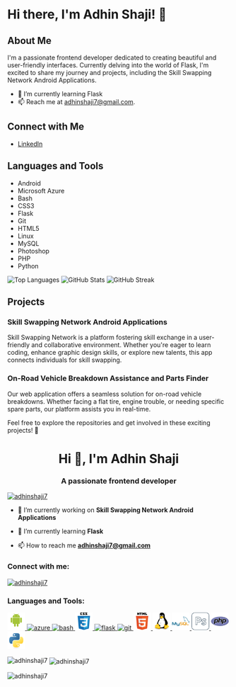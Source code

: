 # Hi there, I'm Adhin Shaji! 👋

## About Me
I'm a passionate frontend developer dedicated to creating beautiful and user-friendly interfaces. Currently delving into the world of Flask, I'm excited to share my journey and projects, including the Skill Swapping Network Android Applications.

- 🌱 I’m currently learning Flask
- 📫 Reach me at adhinshaji7@gmail.com.

## Connect with Me
- [LinkedIn](https://linkedin.com/in/adhinshaji7)

## Languages and Tools
- Android
- Microsoft Azure
- Bash
- CSS3
- Flask
- Git
- HTML5
- Linux
- MySQL
- Photoshop
- PHP
- Python

![Top Languages](https://github-readme-stats.vercel.app/api/top-langs?username=adhinshaji7&show_icons=true&locale=en&layout=compact)
![GitHub Stats](https://github-readme-stats.vercel.app/api?username=adhinshaji7&show_icons=true&locale=en)
![GitHub Streak](https://github-readme-streak-stats.herokuapp.com/?user=adhinshaji7)

## Projects

### Skill Swapping Network Android Applications
Skill Swapping Network is a platform fostering skill exchange in a user-friendly and collaborative environment. Whether you're eager to learn coding, enhance graphic design skills, or explore new talents, this app connects individuals for skill swapping.

### On-Road Vehicle Breakdown Assistance and Parts Finder
Our web application offers a seamless solution for on-road vehicle breakdowns. Whether facing a flat tire, engine trouble, or needing specific spare parts, our platform assists you in real-time.

Feel free to explore the repositories and get involved in these exciting projects! 🚀
<h1 align="center">Hi 👋, I'm Adhin Shaji</h1>
<h3 align="center">A passionate frontend developer</h3>

<p align="left"> <a href="https://github.com/ryo-ma/github-profile-trophy"><img src="https://github-profile-trophy.vercel.app/?username=adhinshaji7" alt="adhinshaji7" /></a> </p>

- 🔭 I’m currently working on **Skill Swapping Network Android Applications**

- 🌱 I’m currently learning **Flask**

- 📫 How to reach me **adhinshaji7@gmail.com**

<h3 align="left">Connect with me:</h3>
<p align="left">
<a href="https://linkedin.com/in/adhinshaji7" target="blank"><img align="center" src="https://raw.githubusercontent.com/rahuldkjain/github-profile-readme-generator/master/src/images/icons/Social/linked-in-alt.svg" alt="adhinshaji7" height="30" width="40" /></a>
</p>

<h3 align="left">Languages and Tools:</h3>
<p align="left"> <a href="https://developer.android.com" target="_blank" rel="noreferrer"> <img src="https://raw.githubusercontent.com/devicons/devicon/master/icons/android/android-original-wordmark.svg" alt="android" width="40" height="40"/> </a> <a href="https://azure.microsoft.com/en-in/" target="_blank" rel="noreferrer"> <img src="https://www.vectorlogo.zone/logos/microsoft_azure/microsoft_azure-icon.svg" alt="azure" width="40" height="40"/> </a> <a href="https://www.gnu.org/software/bash/" target="_blank" rel="noreferrer"> <img src="https://www.vectorlogo.zone/logos/gnu_bash/gnu_bash-icon.svg" alt="bash" width="40" height="40"/> </a> <a href="https://www.w3schools.com/css/" target="_blank" rel="noreferrer"> <img src="https://raw.githubusercontent.com/devicons/devicon/master/icons/css3/css3-original-wordmark.svg" alt="css3" width="40" height="40"/> </a> <a href="https://flask.palletsprojects.com/" target="_blank" rel="noreferrer"> <img src="https://www.vectorlogo.zone/logos/pocoo_flask/pocoo_flask-icon.svg" alt="flask" width="40" height="40"/> </a> <a href="https://git-scm.com/" target="_blank" rel="noreferrer"> <img src="https://www.vectorlogo.zone/logos/git-scm/git-scm-icon.svg" alt="git" width="40" height="40"/> </a> <a href="https://www.w3.org/html/" target="_blank" rel="noreferrer"> <img src="https://raw.githubusercontent.com/devicons/devicon/master/icons/html5/html5-original-wordmark.svg" alt="html5" width="40" height="40"/> </a> <a href="https://www.linux.org/" target="_blank" rel="noreferrer"> <img src="https://raw.githubusercontent.com/devicons/devicon/master/icons/linux/linux-original.svg" alt="linux" width="40" height="40"/> </a> <a href="https://www.mysql.com/" target="_blank" rel="noreferrer"> <img src="https://raw.githubusercontent.com/devicons/devicon/master/icons/mysql/mysql-original-wordmark.svg" alt="mysql" width="40" height="40"/> </a> <a href="https://www.photoshop.com/en" target="_blank" rel="noreferrer"> <img src="https://raw.githubusercontent.com/devicons/devicon/master/icons/photoshop/photoshop-line.svg" alt="photoshop" width="40" height="40"/> </a> <a href="https://www.php.net" target="_blank" rel="noreferrer"> <img src="https://raw.githubusercontent.com/devicons/devicon/master/icons/php/php-original.svg" alt="php" width="40" height="40"/> </a> <a href="https://www.python.org" target="_blank" rel="noreferrer"> <img src="https://raw.githubusercontent.com/devicons/devicon/master/icons/python/python-original.svg" alt="python" width="40" height="40"/> </a> </p>

<p><img align="left" src="https://github-readme-stats.vercel.app/api/top-langs?username=adhinshaji7&show_icons=true&locale=en&layout=compact" alt="adhinshaji7" /></p>

<p>&nbsp;<img align="center" src="https://github-readme-stats.vercel.app/api?username=adhinshaji7&show_icons=true&locale=en" alt="adhinshaji7" /></p>

<p><img align="center" src="https://github-readme-streak-stats.herokuapp.com/?user=adhinshaji7&" alt="adhinshaji7" /></p>
